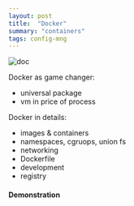 ```yaml
---
layout: post
title:  "Docker"
summary: "containers"
tags: config-mng
---
```


![doc](https://blog.linode.com/wp-content/uploads/2014/01/docker.png)

Docker as game changer:

* universal package
* vm in price of process


Docker in details:

* images & containers
* namespaces, cgruops, union fs
* networking
* Dockerfile
* development
* registry

#### Demonstration

